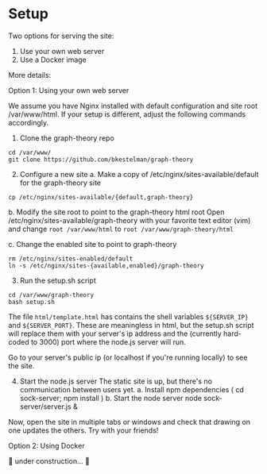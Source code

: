 # Setup

Two options for serving the site:
1. Use your own web server 
2. Use a Docker image

More details:

Option 1: Using your own web server

We assume you have Nginx installed with default configuration and site root /var/www/html. If your setup is different, adjust the following commands accordingly.

1. Clone the graph-theory repo
```
cd /var/www/
git clone https://github.com/bkestelman/graph-theory
```

2. Configure a new site
a. Make a copy of /etc/nginx/sites-available/default for the graph-theory site 
```
cp /etc/nginx/sites-available/{default,graph-theory}
```
b. Modify the site root to point to the graph-theory html root 
Open /etc/nginx/sites-available/graph-theory with your favorite text editor (vim) and change `root /var/www/html` to `root /var/www/graph-theory/html`

c. Change the enabled site to point to graph-theory
```
rm /etc/nginx/sites-enabled/default
ln -s /etc/nginx/sites-{available,enabled}/graph-theory 
```

3. Run the setup.sh script
```
cd /var/www/graph-theory
bash setup.sh
```
The file `html/template.html` has contains the shell variables `${SERVER_IP}` and `${SERVER_PORT}`. These are meaningless in html, but the setup.sh script will replace them with your server's ip address and the (currently hard-coded to 3000) port where the node.js server will run. 

Go to your server's public ip (or localhost if you're running locally) to see the site.

4. Start the node.js server
The static site is up, but there's no communication between users yet. 
a. Install npm dependencies
( cd sock-server; npm install )
b. Start the node server
node sock-server/server.js &

Now, open the site in multiple tabs or windows and check that drawing on one updates the others. Try with your friends!

Option 2: Using Docker 

:construction: under construction... :construction:
